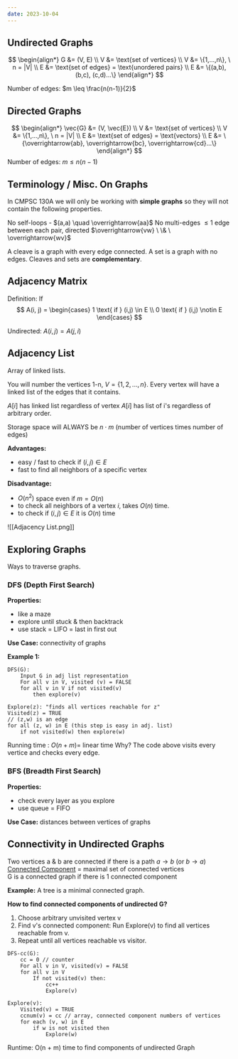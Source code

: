 ```yaml
---
date: 2023-10-04
---
```

## Undirected Graphs

$$
\begin{align*}
G &= (V, E)
\\ V &= \text{set of vertices}
\\ V &= \{1,...,n\}, \ n = |V|
\\ E &= \text{set of edges} = \text{unordered pairs}
\\ E &= \{(a,b), (b,c), (c,d)...\}
\end{align*}
$$

Number of edges: $m \leq \frac{n(n-1)}{2}$

## Directed Graphs

$$
\begin{align*}
\vec{G} &= (V, \vec{E})
\\ V &= \text{set of vertices}
\\ V &= \{1,...,n\}, \ n = |V|
\\ E &= \text{set of edges} = \text{vectors}
\\ E &= \{\overrightarrow{ab}, \overrightarrow{bc}, \overrightarrow{cd}...\}
\end{align*}
$$
Number of edges: $m \leq n(n-1)$
## Terminology / Misc. On Graphs

In CMPSC 130A we will only be working with **simple graphs** so they will not contain the following properties.

No self-loops - $(a,a) \quad \overrightarrow{aa}$
No multi-edges $\leq 1$ edge between each pair, directed $\overrightarrow{vw} \ \& \ \overrightarrow{wv}$

A cleave is a graph with every edge connected.
A set is a graph with no edges.
Cleaves and sets are **complementary**.

## Adjacency Matrix

Definition: If 
$$
A(i, j) = \begin{cases} 1 \text{ if } (i,j) \in E \\ 0 \text{ if } (i,j) \notin E \end{cases}
$$

Undirected: $A(i,j) = A(j, i)$

## Adjacency List

Array of linked lists.

You will number the vertices 1-n, $V = \{1,2,...,n\}$. Every vertex will have a linked list of the edges that it contains.

$A[i]$ has linked list regardless of vertex
$A[i]$ has list of i's regardless of arbitrary order.

Storage space will ALWAYS be $n \cdot m$ (number of vertices times number of edges)

**Advantages:**
- easy / fast to check if $(i,j) \in E$ 
- fast to find all neighbors of a specific vertex

**Disadvantage:**
- $O(n^2)$ space even if $m = O(n)$
- to check all neighbors of a vertex $i$, takes $O(n)$ time.
- to check if $(i, j) \in E$ it is $O(n)$ time

![[Adjacency List.png]]

## Exploring Graphs

Ways to traverse graphs.

### DFS (Depth First Search)

**Properties:**
- like a maze
- explore until stuck & then backtrack
- use stack = LIFO = last in first out

**Use Case:** connectivity of graphs

**Example 1:**

```pseudocode
DFS(G):
	Input G in adj list representation
	For all v in V, visited (v) = FALSE
	for all v in V if not visited(v) 
		then explore(v)

Explore(z): "finds all vertices reachable for z"
Visited(z) = TRUE
// (z,w) is an edge
for all (z, w) in E (this step is easy in adj. list)
	if not visited(w) then explore(w)
```

Running time : $O(n + m) =$ linear time
Why? The code above visits every vertice and checks every edge.
### BFS (Breadth First Search)

**Properties:**
- check every layer as you explore
- use queue = FIFO

**Use Case:** distances between vertices of graphs

## Connectivity in Undirected Graphs

Two vertices a & b are connected if there is a path $a \to b$ (or $b \to a$) \
[Connected Component](https://en.wikipedia.org/wiki/Component_(graph_theory)) = maximal set of connected vertices \
G is a connected graph if there is 1 connected component

**Example:** A tree is a minimal connected graph.

**How to find connected components of undirected G?**
1. Choose arbitrary unvisited vertex v
2. Find v's connected component: Run Explore(v) to find all vertices reachable from v.
3. Repeat until all vertices reachable vs visitor.

```pseudocode
DFS-cc(G):
	cc = 0 // counter
	For all v in V, visited(v) = FALSE
	for all v in V
		If not visited(v) then:
			cc++
			Explore(v)

Explore(v):
	Visited(v) = TRUE
	ccnum(v) = cc // array, connected component numbers of vertices
	for each (v, w) in E
		if w is not visited then
			Explore(w)
```

Runtime: O(n + m) time to find components of undirected Graph